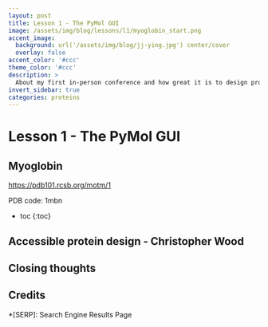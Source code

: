 ```yaml
---
layout: post
title: Lesson 1 - The PyMol GUI
image: /assets/img/blog/lessons/l1/myoglobin_start.png
accent_image: 
  background: url('/assets/img/blog/jj-ying.jpg') center/cover
  overlay: false
accent_color: '#ccc'
theme_color: '#ccc'
description: >
  About my first in-person conference and how great it is to design proteins
invert_sidebar: true
categories: proteins
---
```


# Lesson 1 - The PyMol GUI

## Myoglobin

https://pdb101.rcsb.org/motm/1 

PDB code: 1mbn

* toc
{:toc}

## Accessible protein design - Christopher Wood

## Closing thoughts


## Credits



*[SERP]: Search Engine Results Page
